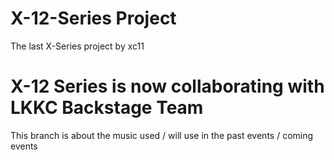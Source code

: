 # X-12-Series Project
The last X-Series project by xc11

# X-12 Series is now collaborating with LKKC Backstage Team

This branch is about the music used / will use in the past events / coming events
